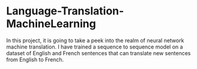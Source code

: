 # Language-Translation-MachineLearning
In this project, it is going to take a peek into the realm of neural network machine translation. I have  trained a sequence to sequence model on a dataset of English and French sentences that can translate new sentences from English to French.
